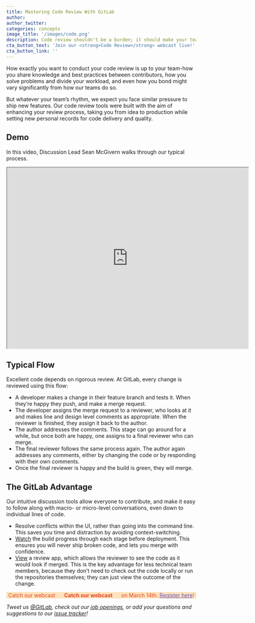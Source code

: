 ```yaml
---
title: Mastering Code Review With GitLab
author:
author_twitter:
categories: concepts
image_title: '/images/code.png'
description: Code review shouldn't be a burden; it should make your team better and faster so you can keep delivering new features on time.  
cta_button_text: 'Join our <strong>Code Review</strong> webcast live!'
cta_button_link: ''
---
```


How exactly you want to conduct your code review is up to your team-how you share knowledge and best practices between contributors, how you solve problems and divide your workload, and even how you bond might vary significantly from how our teams do so. 

But whatever your team’s rhythm, we expect you face similar pressure to ship new features. Our code review tools were built with the aim of enhancing your review process, taking you from idea to production while setting new personal records for code delivery and quality.  

<!-- more -->

## Demo

In this video, Discussion Lead Sean McGivern walks through our typical process. 

<iframe src="https://drive.google.com/file/d/0BwXthOgZCRQQWXVIM3dwZThXd2M/preview" width="640" height="480"></iframe>

## Typical Flow

Excellent code depends on rigorous review. At GitLab, every change is reviewed using this flow:

* A developer makes a change in their feature branch and tests it. When they’re happy they push, and make a merge request.
* The developer assigns the merge request to a reviewer, who looks at it and makes line and design level comments as appropriate. When the reviewer is finished, they assign it back to the author. 
* The author addresses the comments. This stage can go around for a while, but once both are happy, one assigns to a final reviewer who can merge.
* The final reviewer follows the same process again. The author again addresses any comments, either by changing the code or by responding with their own comments.
* Once the final reviewer is happy and the build is green, they will merge.

## The GitLab Advantage

Our intuitive discussion tools allow everyone to contribute, and make it easy to follow along with macro- or micro-level conversations, even down to individual lines of code. 

* Resolve conflicts within the UI, rather than going into the command line. This saves you time and distraction by avoiding context-switching. 
* [Watch](https://about.gitlab.com/gitlab-ci/) the build progress through each stage before deployment. This ensures you will never ship broken code, and lets you merge with confidence. 
* [View](https://about.gitlab.com/features/review-apps/) a review app, which allows the reviewer to see the code as it would look if merged. This is the key advantage for less technical team members, because they don’t need to check out the code locally or run the repositories themselves; they can just view the outcome of the change. 


<p class="alert alert-orange" style="background-color: rgba(252,163,38,.3); border-color: rgba(252,163,38,.3); color: rgb(226,67,41) !important; text-align: center;">Catch our webcast &nbsp;&nbsp;<i class="fa fa-gitlab" style="color:rgb(107,79,187); font-size:.85em" aria-hidden="true"></i> &nbsp;&nbsp;<strong>Catch our webcast </strong> &nbsp;&nbsp;<i class="fa fa-gitlab" style="color:rgb(107,79,187); font-size:.85em" aria-hidden="true"></i> &nbsp;&nbsp;on March 14th. <a style="color: rgb(107,79,187);" href="https://page.gitlab.com/20170301_continuouseverything.html">Register here</a>!</p>

_Tweet us [@GitLab](https://twitter.com/gitlab), check out our [job openings](https://about.gitlab.com/jobs/), or add your questions and suggestions to our [issue tracker](https://gitlab.com/gitlab-org/gitlab-ce/issues)!_
